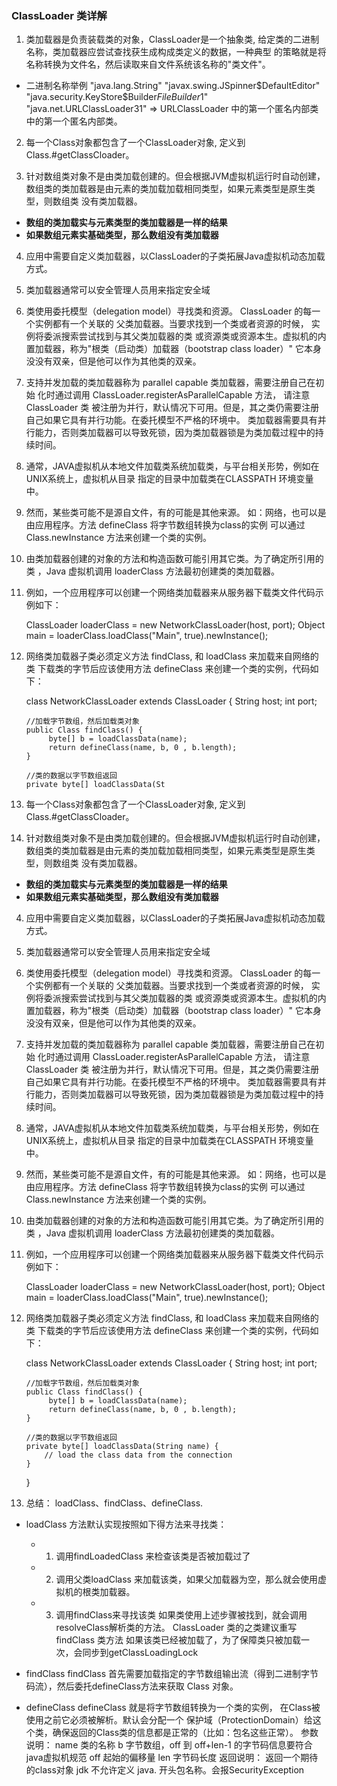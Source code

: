 ### ClassLoader 类详解

1. 类加载器是负责装载类的对象，ClassLoader是一个抽象类, 
给定类的二进制名称，类加载器应尝试查找获生成构成类定义的数据，一种典型
的策略就是将名称转换为文件名，然后读取来自文件系统该名称的"类文件"。
  * 二进制名称举例
  "java.lang.String"
  "javax.swing.JSpinner$DefaultEditor"
  "java.security.KeyStore$Builder$FileBuilder$1"
  "java.net.URLClassLoader$3$1" => URLClassLoader 中的第一个匿名内部类中的第一个匿名内部类。

2. 每一个Class对象都包含了一个ClassLoader对象, 定义到Class.#getClassCloader。

3. 针对数组类对象不是由类加载创建的。但会根据JVM虚拟机运行时自动创建，
数组类的类加载器是由元素的类加载加载相同类型，如果元素类型是原生类型，则数组类
没有类加载器。
  * **数组的类加载实与元素类型的类加载器是一样的结果**
  * **如果数组元素实基础类型，那么数组没有类加载器**

4. 应用中需要自定义类加载器，以ClassLoader的子类拓展Java虚拟机动态加载方式。

5. 类加载器通常可以安全管理人员用来指定安全域

6. 类使用委托模型（delegation model）寻找类和资源。 ClassLoader 的每一个实例都有一个关联的
父类加载器。当要求找到一个类或者资源的时候， 实例将委派搜索尝试找到与其父类加载器的类
或资源类或资源本生。虚拟机的内置加载器，称为"根类（启动类）加载器（bootstrap class loader）"
它本身没没有双亲，但是他可以作为其他类的双亲。

7. 支持并发加载的类加载器称为 parallel capable 类加载器，需要注册自己在初始
化时通过调用 ClassLoader.registerAsParallelCapable 方法， 请注意ClassLoader 类
被注册为并行，默认情况下可用。但是，其之类仍需要注册自己如果它具有并行功能。在委托模型不严格的环境中。
类加载器需要具有并行能力，否则类加载器可以导致死锁，因为类加载器锁是为类加载过程中的持续时间。

8. 通常，JAVA虚拟机从本地文件加载类系统加载类，与平台相关形势，例如在UNIX系统上，虚拟机从目录
指定的目录中加载类在CLASSPATH 环境变量中。

9. 然而，某些类可能不是源自文件，有的可能是其他来源。
如：网络，也可以是由应用程序。方法 defineClass 将字节数组转换为class的实例
可以通过Class.newInstance 方法来创建一个类的实例。

10. 由类加载器创建的对象的方法和构造函数可能引用其它类。为了确定所引用的类
，Java 虚拟机调用 loaderClass 方法最初创建类的类加载器。

11. 例如，一个应用程序可以创建一个网络类加载器来从服务器下载类文件代码示例如下：
    
    ClassLoader loaderClass = new NetworkClassLoader(host, port);
    Object main = loaderClass.loadClass("Main", true).newInstance();

12. 网络类加载器子类必须定义方法 findClass, 和 loadClass 来加载来自网络的类
下载类的字节后应该使用方法 defineClass 来创建一个类的实例，代码如下：

    class NetworkClassLoader extends ClassLoader {
        String host;
        int port;
        
        //加载字节数组，然后加载类对象
        public Class findClass() {
             byte[] b = loadClassData(name);
             return defineClass(name, b, 0 , b.length);
        }
        
        //类的数据以字节数组返回
        private byte[] loadClassData(St
2. 每一个Class对象都包含了一个ClassLoader对象, 定义到Class.#getClassCloader。

3. 针对数组类对象不是由类加载创建的。但会根据JVM虚拟机运行时自动创建，
数组类的类加载器是由元素的类加载加载相同类型，如果元素类型是原生类型，则数组类
没有类加载器。
  * **数组的类加载实与元素类型的类加载器是一样的结果**
  * **如果数组元素实基础类型，那么数组没有类加载器**

4. 应用中需要自定义类加载器，以ClassLoader的子类拓展Java虚拟机动态加载方式。

5. 类加载器通常可以安全管理人员用来指定安全域

6. 类使用委托模型（delegation model）寻找类和资源。 ClassLoader 的每一个实例都有一个关联的
父类加载器。当要求找到一个类或者资源的时候， 实例将委派搜索尝试找到与其父类加载器的类
或资源类或资源本生。虚拟机的内置加载器，称为"根类（启动类）加载器（bootstrap class loader）"
它本身没没有双亲，但是他可以作为其他类的双亲。

7. 支持并发加载的类加载器称为 parallel capable 类加载器，需要注册自己在初始
化时通过调用 ClassLoader.registerAsParallelCapable 方法， 请注意ClassLoader 类
被注册为并行，默认情况下可用。但是，其之类仍需要注册自己如果它具有并行功能。在委托模型不严格的环境中。
类加载器需要具有并行能力，否则类加载器可以导致死锁，因为类加载器锁是为类加载过程中的持续时间。

8. 通常，JAVA虚拟机从本地文件加载类系统加载类，与平台相关形势，例如在UNIX系统上，虚拟机从目录
指定的目录中加载类在CLASSPATH 环境变量中。

9. 然而，某些类可能不是源自文件，有的可能是其他来源。
如：网络，也可以是由应用程序。方法 defineClass 将字节数组转换为class的实例
可以通过Class.newInstance 方法来创建一个类的实例。

10. 由类加载器创建的对象的方法和构造函数可能引用其它类。为了确定所引用的类
，Java 虚拟机调用 loaderClass 方法最初创建类的类加载器。

11. 例如，一个应用程序可以创建一个网络类加载器来从服务器下载类文件代码示例如下：
    
    ClassLoader loaderClass = new NetworkClassLoader(host, port);
    Object main = loaderClass.loadClass("Main", true).newInstance();

12. 网络类加载器子类必须定义方法 findClass, 和 loadClass 来加载来自网络的类
下载类的字节后应该使用方法 defineClass 来创建一个类的实例，代码如下：

    class NetworkClassLoader extends ClassLoader {
        String host;
        int port;
        
        //加载字节数组，然后加载类对象
        public Class findClass() {
             byte[] b = loadClassData(name);
             return defineClass(name, b, 0 , b.length);
        }
        
        //类的数据以字节数组返回
        private byte[] loadClassData(String name) {
            // load the class data from the connection
        }
    }
    
13. 总结：
   loadClass、findClass、defineClass.
   
   * loadClass
   方法默认实现按照如下得方法来寻找类：
     * 1. 调用findLoadedClass 来检查该类是否被加载过了
     * 2. 调用父类loadClass 来加载该类，如果父加载器为空，那么就会使用虚拟机的根类加载器。
     * 3. 调用findClass来寻找该类
   如果类使用上述步骤被找到，就会调用resolveClass解析类的方法。
   ClassLoader 类的之类建议重写 findClass 类方法
   如果该类已经被加载了，为了保障类只被加载一次，会同步到getClassLoadingLock
   
   * findClass
   findClass 首先需要加载指定的字节数组输出流（得到二进制字节码流），然后委托defineClass方法来获取
Class 对象。 

   * defineClass
   defineClass 就是将字节数组转换为一个类的实例， 在Class被使用之前它必须被解析。默认会分配一个
保护域（ProtectionDomain）给这个类，确保返回的Class类的信息都是正常的（比如：包名这些正常）。
   参数说明：
       name 类的名称
       b    字节数组，off 到 off+len-1 的字节码信息要符合java虚拟机规范
       off  起始的偏移量
       len  字节码长度
   返回说明：
       返回一个期待的class对象
       jdk 不允许定义 java. 开头包名称。会报SecurityException